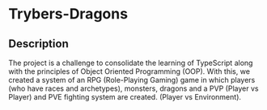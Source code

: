 
# Trybers-Dragons

## Description

The project is a challenge to consolidate the learning of TypeScript along with the principles of Object Oriented Programming (OOP). With this, we created a system of an RPG (Role-Playing Gaming) game in which players (who have races and archetypes), monsters, dragons and a PVP (Player vs Player) and PVE fighting system are created. (Player vs Environment).
